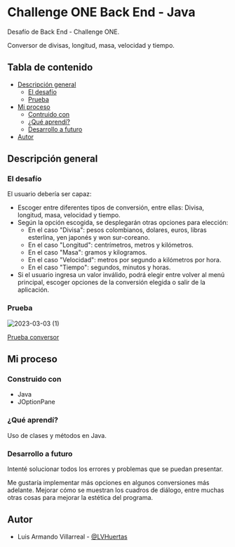 # Challenge ONE Back End - Java

Desafío de Back End - Challenge ONE. 

Conversor de divisas, longitud, masa, velocidad y tiempo.

## Tabla de contenido

- [Descripción general](#descripcion-general)
  - [El desafío](#el-desafio)
  - [Prueba](#prueba)
- [Mi proceso](#mi-proceso)
  - [Contruido con](#construido-con)
  - [¿Qué aprendí?](#qué-aprendí)
  - [Desarrollo a futuro](#desarrollo-a-futuro)
- [Autor](#autor)

## Descripción general

### El desafío

El usuario debería ser capaz:

- Escoger entre diferentes tipos de conversión, entre ellas: Divisa, longitud, masa, velocidad y tiempo.
- Según la opción escogida, se desplegarán otras opciones para elección: 
  - En el caso "Divisa": pesos colombianos, dolares, euros, libras esterlina, yen japonés y won sur-coreano.
  - En el caso "Longitud": centrímetros, metros y kilómetros.
  - En el caso "Masa": gramos y kilogramos.
  - En el caso "Velocidad": metros por segundo a kilómetros por hora.
  - En el caso "Tiempo": segundos, minutos y horas.
- Si el usuario ingresa un valor inválido, podrá elegir entre volver al menú principal, escoger opciones de la conversión elegida o salir de la aplicación.

### Prueba

![2023-03-03 (1)](https://user-images.githubusercontent.com/110193230/222779299-2bfeb9a9-ace8-4c11-8161-93102a15191b.png)

[Prueba conversor](/grabacion/prueba-conversor.mkv)

## Mi proceso

### Construido con 

- Java
- JOptionPane

### ¿Qué aprendí?

Uso de clases y métodos en Java.

### Desarrollo a futuro

Intenté solucionar todos los errores y problemas que se puedan presentar.

Me gustaría implementar más opciones en algunos conversiones más adelante. Mejorar cómo se muestran los cuadros de diálogo, entre muchas otras cosas para mejorar la estética del programa.

## Autor

- Luis Armando Villarreal - [@LVHuertas](https://github.com/LVHuertas/)
